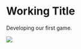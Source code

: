 # Working Title
Developing our first game.

![](https://images-wixmp-ed30a86b8c4ca887773594c2.wixmp.com/f/7e0cf033-9c86-40bd-9040-391f4df623be/daywuuc-ae747065-2cb4-4109-b9c2-b3fdf6a87e4d.jpg/v1/fill/w_542,h_350,q_70,strp/escape_from_reach_by_agnidevi_daywuuc-350t.jpg?token=eyJ0eXAiOiJKV1QiLCJhbGciOiJIUzI1NiJ9.eyJzdWIiOiJ1cm46YXBwOjdlMGQxODg5ODIyNjQzNzNhNWYwZDQxNWVhMGQyNmUwIiwiaXNzIjoidXJuOmFwcDo3ZTBkMTg4OTgyMjY0MzczYTVmMGQ0MTVlYTBkMjZlMCIsIm9iaiI6W1t7ImhlaWdodCI6Ijw9MTAzNCIsInBhdGgiOiJcL2ZcLzdlMGNmMDMzLTljODYtNDBiZC05MDQwLTM5MWY0ZGY2MjNiZVwvZGF5d3V1Yy1hZTc0NzA2NS0yY2I0LTQxMDktYjljMi1iM2ZkZjZhODdlNGQuanBnIiwid2lkdGgiOiI8PTE2MDAifV1dLCJhdWQiOlsidXJuOnNlcnZpY2U6aW1hZ2Uub3BlcmF0aW9ucyJdfQ.m9q2hPOBpCeezSs6aCja9HKREGde55E1yIYZ_SRb48w)
